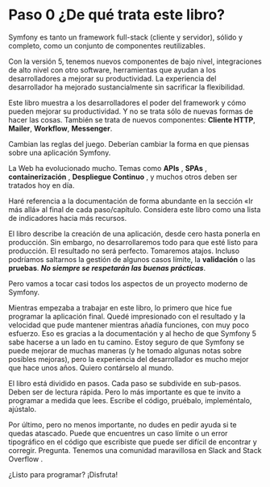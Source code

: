 # Paso 0 ¿De qué trata este libro?

Symfony es tanto un framework full-stack (cliente y servidor), sólido y completo, como un conjunto de componentes reutilizables.

Con la versión 5, tenemos nuevos componentes de bajo nivel, integraciones de alto nivel con otro software, herramientas que ayudan a los desarrolladores a mejorar su productividad. La experiencia del desarrollador ha mejorado sustancialmente sin sacrificar la flexibilidad. 

Este libro muestra a los desarrolladores el poder del framework y cómo pueden mejorar su productividad. Y no se trata sólo de nuevas formas de hacer las cosas. También se trata de nuevos componentes: **Cliente HTTP**, **Mailer**, **Workflow**, **Messenger**.

Cambian las reglas del juego. Deberían cambiar la forma en que piensas sobre una aplicación Symfony.

La Web ha evolucionado mucho. Temas como **APIs** , **SPAs** , **containerización** , **Despliegue Continuo** , y muchos otros deben ser tratados hoy en día.

Haré referencia a la documentación de forma abundante en la sección «Ir más allá» al final de cada paso/capítulo.  Considera este libro como una lista de indicadores hacia más recursos.

El libro describe la creación de una aplicación, desde cero hasta ponerla en producción. Sin embargo, no desarrollaremos todo para que esté listo para producción. El resultado no será perfecto. Tomaremos atajos. Incluso podríamos saltarnos la gestión de algunos casos límite, la **validación** o las **pruebas**. ***No siempre se respetarán las buenas prácticas***.

Pero vamos a tocar casi todos los aspectos de un proyecto moderno de Symfony.

Mientras empezaba a trabajar en este libro, lo primero que hice fue programar la aplicación final. Quedé impresionado con el resultado y la velocidad que pude mantener mientras añadía funciones, con muy poco esfuerzo. Eso es gracias a la documentación y al hecho de que Symfony 5 sabe hacerse a un lado en tu camino. Estoy seguro de que Symfony se puede mejorar de muchas maneras (y he tomado algunas notas sobre posibles mejoras), pero la experiencia del desarrollador es mucho mejor
que hace unos años. Quiero contárselo al mundo.

El libro está dividido en pasos. Cada paso se subdivide en sub-pasos. Deben ser de lectura rápida. Pero lo más importante es que te invito a programar a medida que lees. Escribe el código, pruébalo, impleméntalo, ajústalo.

Por último, pero no menos importante, no dudes en pedir ayuda si te quedas atascado. Puede que encuentres un caso límite o un error tipográfico en el código que escribiste que puede ser difícil de encontrar y corregir. Pregunta. Tenemos una comunidad maravillosa en Slack and Stack Overflow .

¿Listo para programar? ¡Disfruta!
